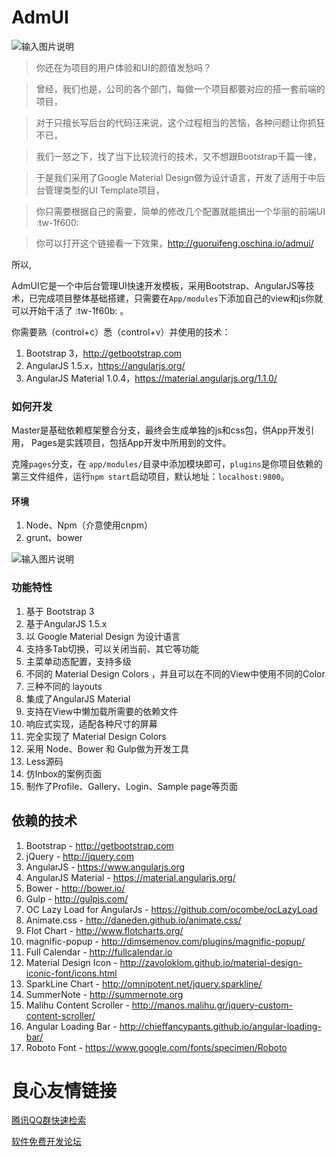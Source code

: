 # AdmUI

![输入图片说明](https://git.oschina.net/uploads/images/2017/0520/235240_4891b6cc_1353370.png "在这里输入图片标题")

>你还在为项目的用户体验和UI的颜值发愁吗？

>曾经，我们也是，公司的各个部门，每做一个项目都要对应的搭一套前端的项目，

>对于只擅长写后台的代码汪来说，这个过程相当的苦恼，各种问题让你抓狂不已，

>我们一怒之下，找了当下比较流行的技术，又不想跟Bootstrap千篇一律，

>于是我们采用了Google Material Design做为设计语言，开发了适用于中后台管理类型的UI Template项目，

>你只需要根据自己的需要，简单的修改几个配置就能搞出一个华丽的前端UI  :tw-1f600: 


>你可以打开这个链接看一下效果，http://guoruifeng.oschina.io/admui/


所以,

AdmUI它是一个中后台管理UI快速开发模板，采用Bootstrap、AngularJS等技术，已完成项目整体基础搭建，只需要在`App/modules`下添加自己的view和js你就可以开始干活了  :tw-1f60b: 。

你需要熟（control+c）悉（control+v）并使用的技术：

1. Bootstrap 3，http://getbootstrap.com
1. AngularJS 1.5.x，https://angularjs.org/
1. AngularJS Material 1.0.4，https://material.angularjs.org/1.1.0/


### 如何开发

Master是基础依赖框架整合分支，最终会生成单独的js和css包，供App开发引用，
Pages是实践项目，包括App开发中所用到的文件。

克隆`pages`分支，在 `app/modules/`目录中添加模块即可，`plugins`是你项目依赖的第三文件组件，运行`npm start`启动项目，默认地址：`localhost:9800`。

#### 环境
1. Node、Npm（介意使用cnpm）
1. grunt、bower


![输入图片说明](https://git.oschina.net/uploads/images/2017/0520/235306_e0ed5ddf_1353370.png "在这里输入图片标题")

### 功能特性

1. 基于 Bootstrap 3
1. 基于AngularJS 1.5.x
1. 以 Google Material Design 为设计语言
1. 支持多Tab切换，可以关闭当前、其它等功能
1. 主菜单动态配置，支持多级
1. 不同的 Material Design Colors ，并且可以在不同的View中使用不同的Color
1. 三种不同的 layouts
1. 集成了AngularJS Material
1. 支持在View中懒加载所需要的依赖文件
1. 响应式实现，适配各种尺寸的屏幕
1. 完全实现了 Material Design Colors
1. 采用 Node、Bower 和 Gulp做为开发工具
1. Less源码
1. 仿Inbox的案例页面
1. 制作了Profile、Gallery、Login、Sample page等页面


## 依赖的技术

 
1. Bootstrap - http://getbootstrap.com
1. jQuery - http://jquery.com
1. AngularJS - https://www.angularjs.org
1. AngularJS Material - https://material.angularjs.org/
1. Bower - http://bower.io/
1. Gulp - http://gulpjs.com/
1. OC Lazy Load for AngularJs - https://github.com/ocombe/ocLazyLoad
1. Animate.css - http://daneden.github.io/animate.css/
1. Flot Chart - http://www.flotcharts.org/
1. magnific-popup - http://dimsemenov.com/plugins/magnific-popup/
1. Full Calendar - http://fullcalendar.io
1. Material Design Icon - http://zavoloklom.github.io/material-design-iconic-font/icons.html
1. SparkLine Chart - http://omnipotent.net/jquery.sparkline/
1. SummerNote - http://summernote.org
1. Malihu Content Scroller - http://manos.malihu.gr/jquery-custom-content-scroller/
1. Angular Loading Bar - http://chieffancypants.github.io/angular-loading-bar/
1. Roboto Font - https://www.google.com/fonts/specimen/Roboto

 # 良心友情链接

[腾讯QQ群快速检索](http://u.720life.cn/s/8cf73f7c)

[软件免费开发论坛](http://u.720life.cn/s/bbb01dc0)